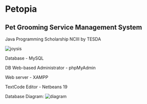 # Petopia
## Pet Grooming Service Management System
Java Programming Scholarship NCIII by TESDA

![joysis](https://github.com/dajo09/Petopia/assets/33592524/9ca95e14-d3be-4157-b72e-a60a12689179)

Database - MySQL

DB Web-based Administrator - phpMyAdmin

Web server - XAMPP

TextCode Editor - Netbeans 19

Database Diagram:
![diagram](https://github.com/dajo09/Petopia/assets/33592524/ebe92b99-21ee-4003-9902-737777453518)


